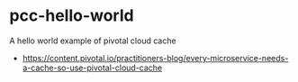 # pcc-hello-world
A hello world example of pivotal cloud cache

- https://content.pivotal.io/practitioners-blog/every-microservice-needs-a-cache-so-use-pivotal-cloud-cache
